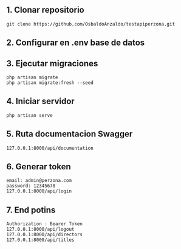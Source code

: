 

## 1. Clonar repositorio
    git clone https://github.com/OsbaldoAnzaldo/testapiperzona.git

## 2. Configurar en .env base de datos
    
## 3. Ejecutar migraciones
    php artisan migrate
    php artisan migrate:fresh --seed

## 4. Iniciar servidor
    php artisan serve
    
## 5. Ruta documentacion Swagger
    127.0.0.1:8000/api/documentation

## 6. Generar token
    email: admin@perzona.com
    password: 12345678
    127.0.0.1:8000/api/login


## 7. End potins
    Authorization : Bearer Token
    127.0.0.1:8000/api/logout
    127.0.0.1:8000/api/directors
    127.0.0.1:8000/api/titles



